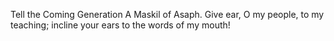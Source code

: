 Tell the Coming Generation A Maskil of Asaph. Give ear, O my people, to my teaching; incline your ears to the words of my mouth!
